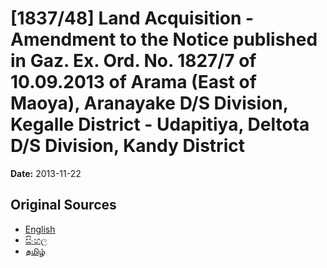 # [1837/48] Land Acquisition - Amendment to the Notice published in Gaz. Ex. Ord. No. 1827/7 of 10.09.2013 of Arama (East of Maoya), Aranayake D/S Division, Kegalle District - Udapitiya, Deltota D/S Division, Kandy District

**Date:** 2013-11-22

## Original Sources

- [English](https://documents.gov.lk/view/extra-gazettes/2013/11/1837-48_E.pdf)
- [සිංහල](https://documents.gov.lk/view/extra-gazettes/2013/11/1837-48_S.pdf)
- [தமிழ்](https://documents.gov.lk/view/extra-gazettes/2013/11/1837-48_T.pdf)
